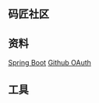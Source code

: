 ## 码匠社区

## 资料
[Spring Boot](https://spring.io/guides/gs/serving-web-content/)
[Github OAuth](https://developer.github.com/apps/building-oauth-apps/creating-an-oauth-app/)

## 工具

